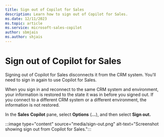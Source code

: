 ```yaml
---
title: Sign out of Copilot for Sales
description: Learn how to sign out of Copilot for Sales.
ms.date: 12/11/2023
ms.topic: article
ms.service: microsoft-sales-copilot
author: sbmjais
ms.author: shjais
---
```


# Sign out of Copilot for Sales

Signing out of Copilot for Sales disconnects it from the CRM system. You'll need to sign in again to use Copilot for Sales.

When you sign in and reconnect to the same CRM system and environment, your information is restored to the state it was in before you signed out. If you connect to a different CRM system or a different environment, the information is not restored.

In the **Sales** **Copilot** pane, select **Options** (**...**), and then select **Sign out.**

:::image type="content" source="media/sign-out.png" alt-text="Screenshot showing sign out from Copilot for Sales.":::
